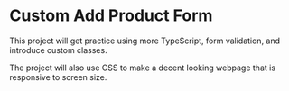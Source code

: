 # Custom Add Product Form

This project will get practice using more TypeScript, form validation,
and introduce custom classes.

The project will also use CSS to make a decent looking webpage
that is responsive to screen size.